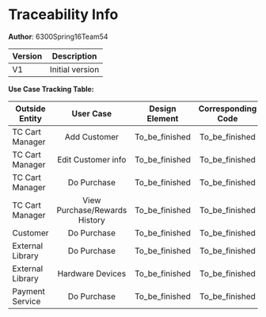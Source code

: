 # Traceability Info

**Author**: 6300Spring16Team54 

| Version | Description     |
| --------|:---------------:|
| V1      | Initial version |


**Use Case Tracking Table:**

| Outside Entity | User Case | Design Element | Corresponding Code | Test Cases |
| --------|:---------------:|:---------------:|:---------------:|:---------------:|
| TC Cart Manager | Add Customer | To_be_finished | To_be_finished | To_be_finished |
| TC Cart Manager | Edit Customer info | To_be_finished | To_be_finished | To_be_finished |
| TC Cart Manager | Do Purchase | To_be_finished | To_be_finished | To_be_finished |
| TC Cart Manager | View Purchase/Rewards History | To_be_finished | To_be_finished | To_be_finished |
| Customer | Do Purchase | To_be_finished | To_be_finished | To_be_finished |
| External Library | Do Purchase | To_be_finished | To_be_finished | To_be_finished |
| External Library | Hardware Devices | To_be_finished | To_be_finished | To_be_finished |
| Payment Service | Do Purchase | To_be_finished | To_be_finished | To_be_finished |
